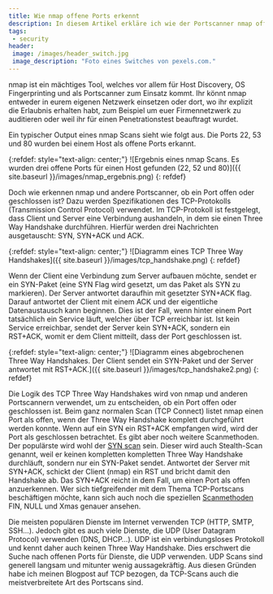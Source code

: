 ```yaml
---
title: Wie nmap offene Ports erkennt
description: In diesem Artikel erkläre ich wie der Portscanner nmap offene Ports erkennt.
tags:
 - security
header:
 image: /images/header_switch.jpg
 image_description: "Foto eines Switches von pexels.com."
---
```


nmap ist ein mächtiges Tool, welches vor allem für Host Discovery, OS Fingerprinting und als Portscanner zum Einsatz kommt. Ihr könnt nmap entweder in eurem eigenen Netzwerk einsetzen oder dort, wo ihr explizit die Erlaubnis erhalten habt, zum Beispiel um euer Firmennetzwerk zu auditieren oder weil ihr für einen Penetrationstest beauftragt wurdet.

Ein typischer Output eines nmap Scans sieht wie folgt aus. Die Ports 22, 53 und 80 wurden bei einem Host als offene Ports erkannt.

{:refdef: style="text-align: center;"}
![Ergebnis eines nmap Scans. Es wurden drei offene Ports für einen Host gefunden (22, 52 und 80)]({{ site.baseurl }}/images/nmap_ergebnis.png)
{: refdef} 

Doch wie erkennen nmap und andere Portscanner, ob ein Port offen oder geschlossen ist? Dazu werden Spezifikationen des TCP-Protokolls (Transmission Control Protocol) verwendet. Im TCP-Protokoll ist festgelegt, dass Client und Server eine Verbindung aushandeln, in dem sie einen Three Way Handshake durchführen. Hierfür werden drei Nachrichten ausgetauscht: SYN, SYN+ACK und ACK.

{:refdef: style="text-align: center;"}
![Diagramm eines TCP Three Way Handshakes]({{ site.baseurl }}/images/tcp_handshake.png)
{: refdef} 

Wenn der Client eine Verbindung zum Server aufbauen möchte, sendet er ein SYN-Paket (eine SYN Flag wird gesetzt, um das Paket als SYN zu markieren). Der Server antwortet daraufhin mit gesetzter SYN+ACK flag. Darauf antwortet der Client mit einem ACK und der eigentliche Datenaustausch kann beginnen. Dies ist der Fall, wenn hinter einem Port tatsächlich ein Service läuft, welcher über TCP erreichbar ist. Ist kein Service erreichbar, sendet der Server kein SYN+ACK, sondern ein RST+ACK, womit er dem Client mitteilt, dass der Port geschlossen ist.

{:refdef: style="text-align: center;"}
![Diagramm eines abgebrochenen Three Way Handshakes. Der Client sendet ein SYN-Paket und der Server antwortet mit RST+ACK.]({{ site.baseurl }}/images/tcp_handshake2.png)
{: refdef} 

Die Logik des TCP Three Way Handshakes wird von nmap und anderen Portscannern verwendet, um zu entscheiden, ob ein Port offen oder geschlossen ist. Beim ganz normalen Scan (TCP Connect) listet nmap einen Port als offen, wenn der Three Way Handshake komplett durchgeführt werden konnte. Wenn auf ein SYN ein RST+ACK empfangen wird, wird der Port als geschlossen betrachtet. Es gibt aber noch weitere Scanmethoden. Der populärste wird wohl der [SYN scan](https://nmap.org/book/synscan.html) sein. Dieser wird auch Stealth-Scan genannt, weil er keinen kompletten kompletten Three Way Handshake durchläuft, sondern nur ein SYN-Paket sendet. Antwortet der Server mit SYN+ACK, schickt der Client (nmap) ein RST und bricht damit den Handshake ab. Das SYN+ACK reicht in dem Fall, um einen Port als offen anzuerkennen. Wer sich tiefgreifender mit dem Thema TCP-Portscans beschäftigen möchte, kann sich auch noch die speziellen [Scanmethoden](https://nmap.org/book/scan-methods-null-fin-xmas-scan.html) FIN, NULL und Xmas genauer ansehen.

Die meisten populären Dienste im Internet verwenden TCP (HTTP, SMTP, SSH…). Jedoch gibt es auch viele Dienste, die UDP (User Datagram Protocol) verwenden (DNS, DHCP…). UDP ist ein verbindungsloses Protokoll und kennt daher auch keinen Three Way Handshake. Dies erschwert die Suche nach offenen Ports für Dienste, die UDP verwenden. UDP Scans sind generell langsam und mitunter wenig aussagekräftig. Aus diesen Gründen habe ich meinen Blogpost auf TCP bezogen, da TCP-Scans auch die meistverbreitete Art des Portscans sind.









